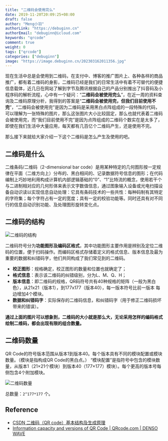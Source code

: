 ```yaml
---
title: "二维码会使用完么"
date: 2019-11-20T20:09:25+08:00
draft: false
author: "Meng小羽"
authorLink: "https://debuginn.cn"
authorEmail: "debuginn@icloud.com"
keywords: "qrcode"
comment: true
weight: 0
tags: ["qrcode"]
categories: ["debuginn"]
image: "https://image.debuginn.cn/202303162011356.jpg"
---
```


现在生活中总是会使用到二维码，在支付中、博客的推广图片上、各种各样的商品推广，都有着二维码的身影，二维码已经是我们的日常生活中有着不可替代的便捷信息载体，近几日在网站了解到字节及腾讯根据自己的产品分别推出了抖音码及小程序码的解析流程，心中有一个疑问：“**二维码会被使用完么**”，在近一周的资料查询及二维码原理分析，我得到的答案是“**二维码会被使用完，但我们目前使用不完**”，“二维码会被使用完”是因为二维码是采用黑白点阵组成的一段特殊的代码，可以理解为一张特殊的图片，那么这张图片大小比较固定，那么也就代表着二维码会被使用完，而“我们目前使用不完”是因为点阵组成的二维码个数实在是太多了，即使在我们生活中大量应用，每天都有几百亿个二维码产生，还是使用不完。

那么接下来就给大家介绍一下这个二维码是怎么产生及使用的吧。

## 二维码是什么

二维条码/二维码（2-dimensional bar code）是用某种特定的几何图形按一定规律在平面（二维方向上）分布的、黑白相间的、记录数据符号信息的图形；在代码编制上巧妙地利用构成计算机内部逻辑基础的“0”、“1”比特流的概念，使用若干个与二进制相对应的几何形体来表示文字数值信息，通过图象输入设备或光电扫描设备自动识读以实现信息自动处理：它具有条码技术的一些共性：每种码制有其特定的字符集；每个字符占有一定的宽度；具有一定的校验功能等。同时还具有对不同行的信息自动识别功能、及处理图形旋转变化点。

## 二维码的结构

![二维码的结构](https://image.debuginn.cn/202303162012278.jpeg)

二维码符号分为**功能图形及编码区格式**，其中功能图形主要作用是辨别及定位二维码的位置，便于扫码操作。而编码区格式存储着定义的格式信息、版本信息及最为重要的数据和纠错码字，他们共同构成了我们常见到的二维码。

- **校正图形**：规格确定，校正图形的数量和位置也就确定了； 
- **格式信息**：表示该二维码的纠错级别，分为L、M、Q、H； 
- **版本信息**：即二维码的规格，QR码符号共有40种规格的矩阵（一般为黑白色），从21x21（版本1），到177x177（版本40），每一版本符号比前一版本 每边增加4个模块。 
- **数据和纠错码字**：实际保存的二维码信息，和纠错码字（用于修正二维码损坏带来的错误）。

**通过上面的图片可以想象到，二维码的大小就是那么大，无论采用怎样的编码格式绘制二维码，都会出现有限的组合数量。**

## 二维码数量

QR Code的符号版本范围从版本1到版本40。每个版本具有不同的模块配置或模块数量。（模块是指构成QR Code的黑白点。）
“模块配置”是指符号中包含的模块数量，从版本1（21×21个模块）到版本40（177×177）模块）。每个更高的版本号每侧包含4个附加模块。

![二维码数量](https://image.debuginn.cn/202303162013973.png)

总数量：`2^177*177` 个。

## Reference

- [CSDN 二维码（QR code）基本结构及生成原理](https://blog.csdn.net/u012611878/article/details/53167009) 
- [Information capacity and versions of QR Code | QRcode.com | DENSO WAVE](https://www.qrcode.com/en/about/version.html)